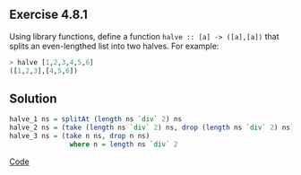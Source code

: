 ## Exercise 4.8.1

Using library functions, define a function `halve :: [a] -> ([a],[a])` that splits an even-lengthed list into two halves. For example:
```haskell
> halve [1,2,3,4,5,6]
([1,2,3],[4,5,6])
```

## Solution

```haskell
halve_1 ns = splitAt (length ns `div` 2) ns
halve_2 ns = (take (length ns `div` 2) ns, drop (length ns `div` 2) ns)
halve_3 ns = (take n ns, drop n ns)
               where n = length ns `div` 2
```

[Code](../../src/ch-04/4-8.hs#L1)
